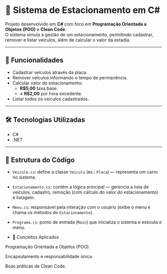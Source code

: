 # 🚗 Sistema de Estacionamento em C#

Projeto desenvolvido em **C#** com foco em **Programação Orientada a Objetos (POO)** e **Clean Code**.  
O sistema simula a gestão de um estacionamento, permitindo cadastrar, remover e listar veículos, além de calcular o valor da estadia.

---

## 📌 Funcionalidades
- Cadastrar veículos através da placa.  
- Remover veículos informando o tempo de permanência.  
- Calcular valor do estacionamento:  
  - **R$5,00** taxa base.  
  - **+ R$2,00** por hora excedente.  
- Listar todos os veículos cadastrados.  

---

## 🛠️ Tecnologias Utilizadas
- C#  
- .NET  

---

## 📂 Estrutura do Código
- `Veiculo.cs`: define a classe `Veiculo` (ex.: `Placa`) — representa um carro no sistema.  
- `Estacionamento.cs`: contém a lógica principal — gerencia a lista de veículos, cadastro, remoção (com cálculo do valor do estacionamento) e listagem.  
- `Menu.cs`: responsável pela interação com o usuário (exibe o menu e chama os métodos do `Estacionamento`).  
- `Programa.cs`: ponto de entrada (`Main`) que inicializa o sistema e executa o menu.

- 📖 Conceitos Aplicados

Programação Orientada a Objetos (POO).

Encapsulamento e responsabilidade única.

Boas práticas de Clean Code.



